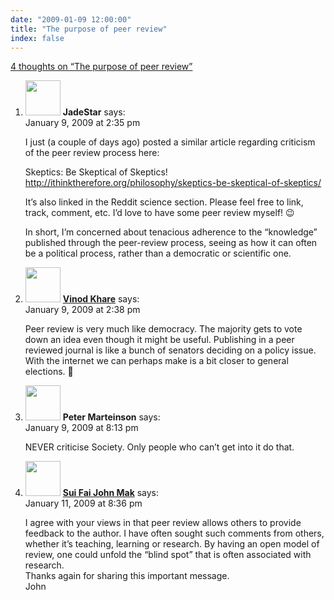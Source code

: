```yaml
---
date: "2009-01-09 12:00:00"
title: "The purpose of peer review"
index: false
---
```


[4 thoughts on &ldquo;The purpose of peer review&rdquo;](/lemire/blog/2009/01-09-the-purpose-of-peer-review)

<ol class="comment-list">
<li id="comment-50525" class="comment even thread-even depth-1">
<div class="comment-author vcard">
<img alt src="https://secure.gravatar.com/avatar/7cbd0571ea1b365318b0cf14d2801d8d?s=56&#038;d=mm&#038;r=g" srcset="https://secure.gravatar.com/avatar/7cbd0571ea1b365318b0cf14d2801d8d?s=112&#038;d=mm&#038;r=g 2x" class="avatar avatar-56 photo" height="56" width="56" decoding="async" /> <b class="fn">JadeStar</b> <span class="says">says:</span> </div>
<div class="comment-metadata"><time datetime="2009-01-09T14:35:18+00:00">January 9, 2009 at 2:35 pm</time></a> </div>
<div class="comment-content">
<p>I just (a couple of days ago) posted a similar article regarding criticism of the peer review process here:</p>
<p>Skeptics: Be Skeptical of Skeptics!<br/>
<a href="http://ithinktherefore.org/philosophy/skeptics-be-skeptical-of-skeptics/" rel="nofollow ugc">http://ithinktherefore.org/philosophy/skeptics-be-skeptical-of-skeptics/</a></p>
<p>It&rsquo;s also linked in the Reddit science section. Please feel free to link, track, comment, etc. I&rsquo;d love to have some peer review myself! 😉</p>
<p>In short, I&rsquo;m concerned about tenacious adherence to the &ldquo;knowledge&rdquo; published through the peer-review process, seeing as how it can often be a political process, rather than a democratic or scientific one.</p>
</div>
</li>
<li id="comment-50526" class="comment odd alt thread-odd thread-alt depth-1">
<div class="comment-author vcard">
<img alt src="https://secure.gravatar.com/avatar/9788f13f9c118c750a09f4d5165a08fe?s=56&#038;d=mm&#038;r=g" srcset="https://secure.gravatar.com/avatar/9788f13f9c118c750a09f4d5165a08fe?s=112&#038;d=mm&#038;r=g 2x" class="avatar avatar-56 photo" height="56" width="56" decoding="async" /> <b class="fn"><a href="https://vinodkhare.blogspot.com" class="url" rel="ugc external nofollow">Vinod Khare</a></b> <span class="says">says:</span> </div>
<div class="comment-metadata"><time datetime="2009-01-09T14:38:34+00:00">January 9, 2009 at 2:38 pm</time></a> </div>
<div class="comment-content">
<p>Peer review is very much like democracy. The majority gets to vote down an idea even though it might be useful. Publishing in a peer reviewed journal is like a bunch of senators deciding on a policy issue. With the internet we can perhaps make is a bit closer to general elections. 🙂</p>
</div>
</li>
<li id="comment-50527" class="comment even thread-even depth-1">
<div class="comment-author vcard">
<img alt src="https://secure.gravatar.com/avatar/a3cbcb6691e4f04936c5f3d659e532d9?s=56&#038;d=mm&#038;r=g" srcset="https://secure.gravatar.com/avatar/a3cbcb6691e4f04936c5f3d659e532d9?s=112&#038;d=mm&#038;r=g 2x" class="avatar avatar-56 photo" height="56" width="56" loading="lazy" decoding="async" /> <b class="fn">Peter Marteinson</b> <span class="says">says:</span> </div>
<div class="comment-metadata"><time datetime="2009-01-09T20:13:22+00:00">January 9, 2009 at 8:13 pm</time></a> </div>
<div class="comment-content">
<p>NEVER criticise Society. Only people who can&rsquo;t get into it do that.</p>
</div>
</li>
<li id="comment-50542" class="comment odd alt thread-odd thread-alt depth-1">
<div class="comment-author vcard">
<img alt src="https://secure.gravatar.com/avatar/8b1f827d7787fe93c8f6a7ad653c2b8c?s=56&#038;d=mm&#038;r=g" srcset="https://secure.gravatar.com/avatar/8b1f827d7787fe93c8f6a7ad653c2b8c?s=112&#038;d=mm&#038;r=g 2x" class="avatar avatar-56 photo" height="56" width="56" loading="lazy" decoding="async" /> <b class="fn"><a href="https://suifaijohnmak.wordpress.com/" class="url" rel="ugc external nofollow">Sui Fai John Mak</a></b> <span class="says">says:</span> </div>
<div class="comment-metadata"><time datetime="2009-01-11T20:36:19+00:00">January 11, 2009 at 8:36 pm</time></a> </div>
<div class="comment-content">
<p>I agree with your views in that peer review allows others to provide feedback to the author. I have often sought such comments from others, whether it&rsquo;s teaching, learning or research. By having an open model of review, one could unfold the &ldquo;blind spot&rdquo; that is often associated with research.<br/>
Thanks again for sharing this important message.<br/>
John</p>
</div>
</li>
</ol>
